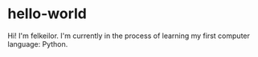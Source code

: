# hello-world


Hi! I'm felkeilor. I'm currently in the process of learning my first computer language: Python.
